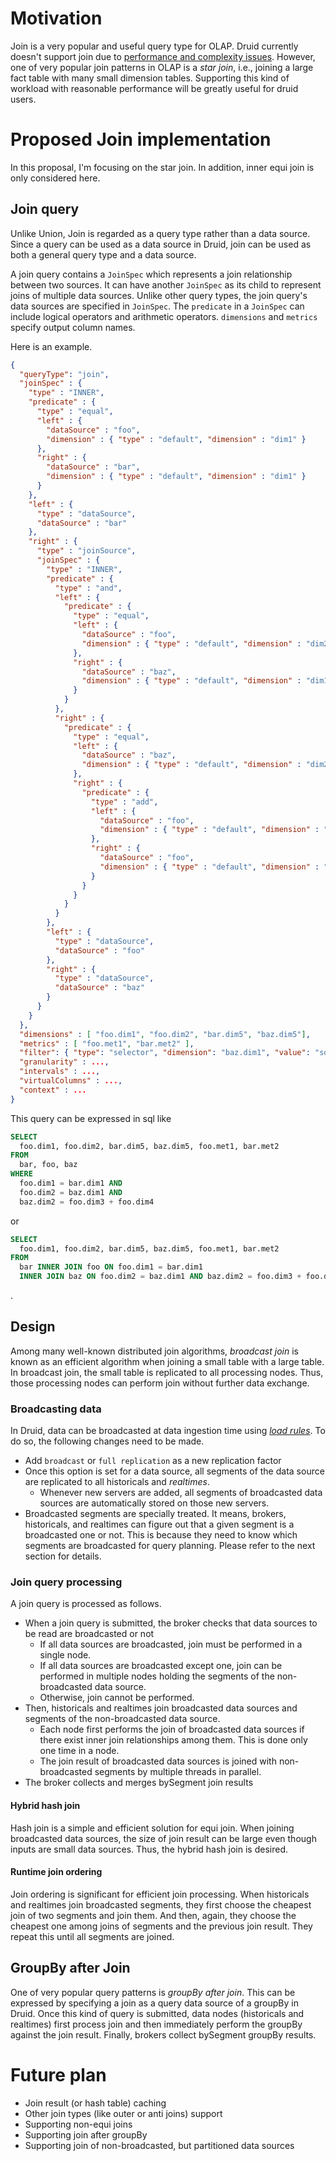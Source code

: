 # Motivation

Join is a very popular and useful query type for OLAP. Druid currently doesn't support join due to [performance and complexity issues](http://druid.io/docs/latest/querying/joins.html). However, one of very popular join patterns in OLAP is a _star join_, i.e., joining a large fact table with many small dimension tables. Supporting this kind of workload with reasonable performance will be greatly useful for druid users. 

# Proposed Join implementation

In this proposal, I'm focusing on the star join. In addition, inner equi join is only considered here.

## Join query 

Unlike Union, Join is regarded as a query type rather than a data source. Since a query can be used as a data source in Druid, join can be used as both a general query type and a data source.

A join query contains a ```JoinSpec``` which represents a join relationship between two sources. It can have another ```JoinSpec``` as its child to represent joins of multiple data sources. Unlike other query types, the join query's data sources are specified in ```JoinSpec```. The ```predicate``` in a ```JoinSpec``` can include logical operators and arithmetic operators. ```dimensions``` and ```metrics``` specify output column names.  

Here is an example.

```json
{
  "queryType": "join",
  "joinSpec" : {
    "type" : "INNER",
    "predicate" : {
      "type" : "equal",
      "left" : {
        "dataSource" : "foo",
        "dimension" : { "type" : "default", "dimension" : "dim1" }
      },
      "right" : {
        "dataSource" : "bar",
        "dimension" : { "type" : "default", "dimension" : "dim1" }
      }
    },
    "left" : {
      "type" : "dataSource",
      "dataSource" : "bar"
    },
    "right" : {
      "type" : "joinSource",
      "joinSpec" : {
        "type" : "INNER",
        "predicate" : {
          "type" : "and",
          "left" : {
            "predicate" : {
              "type" : "equal",
              "left" : {
                "dataSource" : "foo",
                "dimension" : { "type" : "default", "dimension" : "dim2" }
              },
              "right" : {
                "dataSource" : "baz",
                "dimension" : { "type" : "default", "dimension" : "dim1" }
              }
            }
          },
          "right" : {
            "predicate" : {
              "type" : "equal",
              "left" : {
                "dataSource" : "baz",
                "dimension" : { "type" : "default", "dimension" : "dim2" }
              },
              "right" : {
                "predicate" : {
                  "type" : "add",
                  "left" : {
                    "dataSource" : "foo",
                    "dimension" : { "type" : "default", "dimension" : "dim3" }
                  },
                  "right" : {
                    "dataSource" : "foo",
                    "dimension" : { "type" : "default", "dimension" : "dim4" }
                  }
                }
              }
            }
          }
        },
        "left" : {
          "type" : "dataSource",
          "dataSource" : "foo"
        },
        "right" : {
          "type" : "dataSource",
          "dataSource" : "baz"
        }
      }
    }
  },
  "dimensions" : [ "foo.dim1", "foo.dim2", "bar.dim5", "baz.dim5"],
  "metrics" : [ "foo.met1", "bar.met2" ],
  "filter": { "type": "selector", "dimension": "baz.dim1", "value": "some" },
  "granularity" : ...,
  "intervals" : ...,
  "virtualColumns" : ...,
  "context" : ...
}
```

This query can be expressed in sql like
```sql
SELECT
  foo.dim1, foo.dim2, bar.dim5, baz.dim5, foo.met1, bar.met2
FROM
  bar, foo, baz
WHERE
  foo.dim1 = bar.dim1 AND 
  foo.dim2 = baz.dim1 AND
  baz.dim2 = foo.dim3 + foo.dim4
```

or 

```sql
SELECT 
  foo.dim1, foo.dim2, bar.dim5, baz.dim5, foo.met1, bar.met2
FROM
  bar INNER JOIN foo ON foo.dim1 = bar.dim1
  INNER JOIN baz ON foo.dim2 = baz.dim1 AND baz.dim2 = foo.dim3 + foo.dim4
```
.

## Design

Among many well-known distributed join algorithms, _broadcast join_ is known as an efficient algorithm when joining a small table with a large table. 
In broadcast join, the small table is replicated to all processing nodes. Thus, those processing nodes can perform join without further data exchange.

### Broadcasting data

In Druid, data can be broadcasted at data ingestion time using [_load rules_](http://druid.io/docs/latest/operations/rule-configuration.html). To do so, the following changes need to be made.

- Add ```broadcast``` or ```full replication``` as a new replication factor
- Once this option is set for a data source, all segments of the data source are replicated to all historicals and _realtimes_.
  - Whenever new servers are added, all segments of broadcasted data sources are automatically stored on those new servers.
- Broadcasted segments are specially treated. It means, brokers, historicals, and realtimes can figure out that a given segment is a broadcasted one or not. This is because they need to know which segments are broadcasted for query planning. Please refer to the next section for details. 

### Join query processing

A join query is processed as follows.

- When a join query is submitted, the broker checks that data sources to be read are broadcasted or not
  - If all data sources are broadcasted, join must be performed in a single node.
  - If all data sources are broadcasted except one, join can be performed in multiple nodes holding the segments of the non-broadcasted data source.
  - Otherwise, join cannot be performed.
- Then, historicals and realtimes join broadcasted data sources and segments of the non-broadcasted data source.
  - Each node first performs the join of broadcasted data sources if there exist inner join relationships among them. This is done only one time in a node.
  - The join result of broadcasted data sources is joined with non-broadcasted segments by multiple threads in parallel. 
- The broker collects and merges bySegment join results

#### Hybrid hash join
Hash join is a simple and efficient solution for equi join. When joining broadcasted data sources, the size of join result can be large even though inputs are small data sources. Thus, the hybrid hash join is desired.

#### Runtime join ordering
Join ordering is significant for efficient join processing. When historicals and realtimes join broadcasted segments, they first choose the cheapest join of two segments and join them. And then, again, they choose the cheapest one among joins of segments and the previous join result. They repeat this until all segments are joined.

## GroupBy after Join

One of very popular query patterns is _groupBy after join_. This can be expressed by specifying a join as a query data source of a groupBy in Druid.
Once this kind of query is submitted, data nodes (historicals and realtimes) first process join and then immediately perform the groupBy against the join result. Finally, brokers collect bySegment groupBy results. 

# Future plan

- Join result (or hash table) caching
- Other join types (like outer or anti joins) support
- Supporting non-equi joins
- Supporting join after groupBy
- Supporting join of non-broadcasted, but partitioned data sources